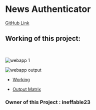 # News Authenticator

[GitHub Link](https://github.com/ineffable23/DSC-WOW-News-Authenticator)

## Working of this project:
<br>

![webapp 1](https://user-images.githubusercontent.com/49369387/102997089-44da8480-454a-11eb-84c4-fc1f678cd2a1.png)
<br>

![webapp output](https://user-images.githubusercontent.com/49369387/102997120-5754be00-454a-11eb-8fd0-488688318c26.png)
<br>

- [Working](https://user-images.githubusercontent.com/49369387/102995764-bf55d500-4547-11eb-9219-3420204dcc31.mp4)

- [Output Matrix](https://user-images.githubusercontent.com/49369387/102997005-1ceb2100-454a-11eb-8b51-8060c41ddea8.mp4)


### Owner of this Project : ineffable23